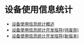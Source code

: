 # 设备使用信息统计

- [设备使用信息统计概述](device-usage-statistics-overview.md)
- [设备使用信息统计开发指导(待废弃)](device-usage-statistics-dev-guide.md)
- [设备使用信息统计开发指导(新版本)](device-usage-statistics-use-guide.md)